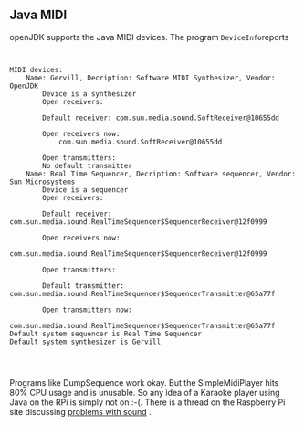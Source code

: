 
##  Java MIDI 


openJDK supports the Java MIDI devices. The program `DeviceInfo`reports

```

	
MIDI devices:
    Name: Gervill, Decription: Software MIDI Synthesizer, Vendor: OpenJDK
        Device is a synthesizer
        Open receivers:

        Default receiver: com.sun.media.sound.SoftReceiver@10655dd

        Open receivers now:
            com.sun.media.sound.SoftReceiver@10655dd

        Open transmitters:
        No default transmitter
    Name: Real Time Sequencer, Decription: Software sequencer, Vendor: Sun Microsystems
        Device is a sequencer
        Open receivers:

        Default receiver: com.sun.media.sound.RealTimeSequencer$SequencerReceiver@12f0999

        Open receivers now:
            com.sun.media.sound.RealTimeSequencer$SequencerReceiver@12f0999

        Open transmitters:

        Default transmitter: com.sun.media.sound.RealTimeSequencer$SequencerTransmitter@65a77f

        Open transmitters now:
            com.sun.media.sound.RealTimeSequencer$SequencerTransmitter@65a77f
Default system sequencer is Real Time Sequencer
Default system synthesizer is Gervill

	
      
```





Programs like DumpSequence work okay. But the SimpleMidiPlayer hits 80% CPU
usage and is unusable.
So any idea of a Karaoke player using Java on the RPi is simply not on :-(.
There is a thread on the Raspberry Pi site discussing [problems with sound](http://www.raspberrypi.org/phpBB3/viewtopic.php?f=38&t=11009) .
